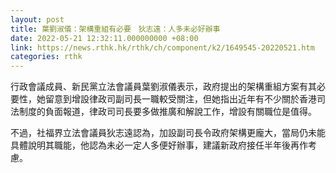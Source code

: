 ```yaml
---
layout: post
title: 葉劉淑儀：架構重組有必要　狄志遠：人多未必好辦事
date: 2022-05-21 12:32:11.000000000 +08:00
link: https://news.rthk.hk/rthk/ch/component/k2/1649545-20220521.htm
categories: rthk
---
```


行政會議成員、新民黨立法會議員葉劉淑儀表示，政府提出的架構重組方案有其必要性，她留意到增設律政司副司長一職較受關注，但她指出近年有不少關於香港司法制度的負面報道，律政司司長要多做推廣和解說工作，增設有關職位是值得。

不過，社福界立法會議員狄志遠認為，加設副司長令政府架構更龐大，當局仍未能具體說明其職能，他認為未必一定人多便好辦事，建議新政府接任半年後再作考慮。
